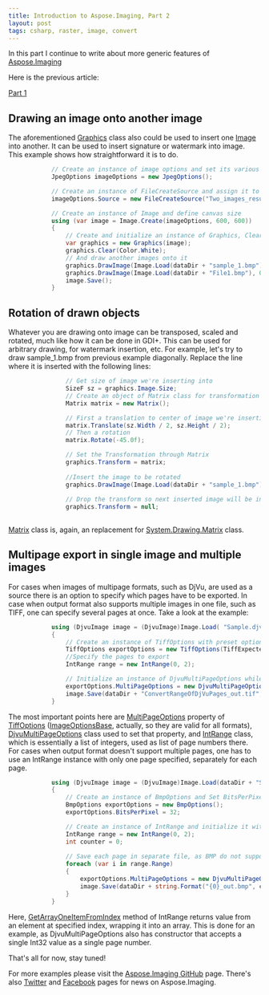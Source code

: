 ```yaml
---
title: Introduction to Aspose.Imaging, Part 2
layout: post
tags: csharp, raster, image, convert
---
```


In this part I continue to write about more generic features of <a href="https://products.aspose.com/imaging/">Aspose.Imaging</a>

Here is the previous article:

<a href="https://asposeimaging.github.io/Introduction-to-Aspose.Imaging/">Part 1</a>



## Drawing an image onto another image
The aforementioned <a href="https://apireference.aspose.com/net/imaging/aspose.imaging/graphics">Graphics</a> class also could be used to insert one <a href="https://apireference.aspose.com/net/imaging/aspose.imaging/image">Image</a> into another. It can be used to insert signature or watermark into image. This example shows how straightforward it is to do.
```csharp
            // Create an instance of image options and set its various properties
            JpegOptions imageOptions = new JpegOptions();

            // Create an instance of FileCreateSource and assign it to Source property
            imageOptions.Source = new FileCreateSource("Two_images_result_out.bmp", false);

            // Create an instance of Image and define canvas size
            using (var image = Image.Create(imageOptions, 600, 600))
            {
                // Create and initialize an instance of Graphics, Clear the image surface with white color 
                var graphics = new Graphics(image);
                graphics.Clear(Color.White);
				// And draw another images onto it
                graphics.DrawImage(Image.Load(dataDir + "sample_1.bmp"), 0, 0, 600, 300);
                graphics.DrawImage(Image.Load(dataDir + "File1.bmp"), 0, 300, 600, 300);
                image.Save();
            }
```

## Rotation of drawn objects
Whatever you are drawing onto image can be transposed, scaled and rotated, much like how it can be done in GDI+. This can be used for arbitrary drawing, for watermark insertion, etc.
For example, let's try to draw sample_1.bmp from previous example diagonally. Replace the line where it is inserted with the following lines:
```csharp
				// Get size of image we're inserting into
                SizeF sz = graphics.Image.Size;
                // Create an object of Matrix class for transformation
                Matrix matrix = new Matrix();

                // First a translation to center of image we're inserting into                
                matrix.Translate(sz.Width / 2, sz.Height / 2);
				// Then a rotation				
                matrix.Rotate(-45.0f);

                // Set the Transformation through Matrix
                graphics.Transform = matrix;
				
				//Insert the image to be rotated
                graphics.DrawImage(Image.Load(dataDir + "sample_1.bmp"), 0, 0, 600, 300);
				
				// Drop the transform so next inserted image will be inserted as is.
				graphics.Transform = null;
				
```
<a href="https://apireference.aspose.com/net/imaging/aspose.imaging/matrix">Matrix</a> class is, again, an replacement for <a href="https://msdn.microsoft.com/en-us/library/system.drawing.drawing2d.matrix(v=vs.110).aspx">System.Drawing.Matrix</a> class.

## Multipage export in single image and multiple images
For cases when images of multipage formats, such as DjVu, are used as a source there is an option to specify which pages have to be exported. In case when output format also supports multiple images in one file, such as TIFF, one can specify several pages at once. Take a look at the example:
```csharp
            using (DjvuImage image = (DjvuImage)Image.Load( "Sample.djvu"))
            {
                // Create an instance of TiffOptions with preset options and IntRange and initialize it with range of pages to be exported
                TiffOptions exportOptions = new TiffOptions(TiffExpectedFormat.TiffDeflateBw);
				//Specify the pages to export
                IntRange range = new IntRange(0, 2);

                // Initialize an instance of DjvuMultiPageOptions while passing instance of IntRange and  Call Save method while passing instance of TiffOptions
                exportOptions.MultiPageOptions = new DjvuMultiPageOptions(range);
                image.Save(dataDir + "ConvertRangeOfDjVuPages_out.tif", exportOptions);
            }
```
The most important points here are <a href="https://apireference.aspose.com/net/imaging/aspose.imaging.imageoptions/multipageoptions">MultiPageOptions</a> property of <a href="https://apireference.aspose.com/net/imaging/aspose.imaging.imageoptions/tiffoptions">TiffOptions</a> (<a href="https://apireference.aspose.com/net/imaging/aspose.imaging/imageoptionsbase">ImageOptionsBase</a>, actually, so they are valid for all formats), <a href="https://apireference.aspose.com/net/imaging/aspose.imaging.imageoptions/djvumultipageoptions">DjvuMultiPageOptions</a> class used to set that property, and <a href="https://apireference.aspose.com/net/imaging/aspose.imaging/intrange">IntRange</a> class, which is essentially a list of integers, used as list of page numbers there.
For cases when output format doesn't support multiple pages,  one has to use an IntRange instance with only one page specified, separately for each page.
```csharp
            using (DjvuImage image = (DjvuImage)Image.Load(dataDir + "Sample.djvu"))
            {
                // Create an instance of BmpOptions and Set BitsPerPixel for resultant images
                BmpOptions exportOptions = new BmpOptions();
                exportOptions.BitsPerPixel = 32;

                // Create an instance of IntRange and initialize it with range of pages to be exported
                IntRange range = new IntRange(0, 2);
                int counter = 0;
				
                // Save each page in separate file, as BMP do not support layering
                foreach (var i in range.Range)
                {
                    exportOptions.MultiPageOptions = new DjvuMultiPageOptions(range.GetArrayOneItemFromIndex(counter));
                    image.Save(dataDir + string.Format("{0}_out.bmp", counter++), exportOptions);
                }
            }
```
Here, <a href="https://apireference.aspose.com/net/imaging/aspose.imaging/intrange/methods/getarrayoneitemfromindex">GetArrayOneItemFromIndex</a> method of IntRange returns value from an element at specified index, wrapping it into an array. This is done for an example, as DjvuMultiPageOptions also has constructor that accepts a single Int32 value as a single page number.

That's all for now, stay tuned!

For more examples please visit the <a href="https://github.com/aspose-imaging">Aspose.Imaging GitHub</a> page. There's also <a href="https://twitter.com/Asposeimaging">Twitter</a> and <a href="https://www.facebook.com/AsposeImaging">Facebook</a> pages for news on Aspose.Imaging.
